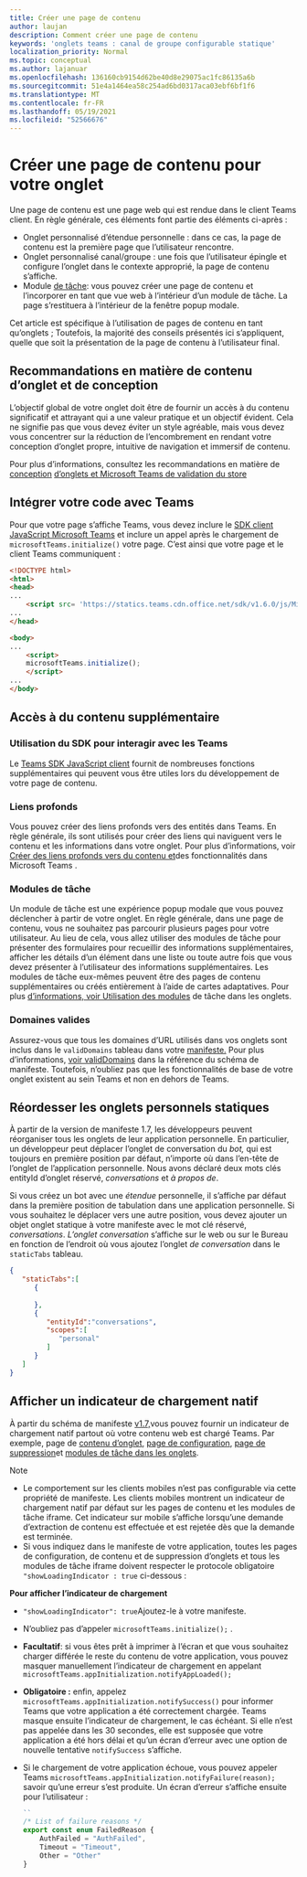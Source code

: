 ```yaml
---
title: Créer une page de contenu
author: laujan
description: Comment créer une page de contenu
keywords: 'onglets teams : canal de groupe configurable statique'
localization_priority: Normal
ms.topic: conceptual
ms.author: lajanuar
ms.openlocfilehash: 136160cb9154d62be40d8e29075ac1fc86135a6b
ms.sourcegitcommit: 51e4a1464ea58c254ad6bd0317aca03ebf6bf1f6
ms.translationtype: MT
ms.contentlocale: fr-FR
ms.lasthandoff: 05/19/2021
ms.locfileid: "52566676"
---
```

# <a name="create-a-content-page-for-your-tab"></a>Créer une page de contenu pour votre onglet

Une page de contenu est une page web qui est rendue dans le client Teams client. En règle générale, ces éléments font partie des éléments ci-après :

* Onglet personnalisé d’étendue personnelle : dans ce cas, la page de contenu est la première page que l’utilisateur rencontre.
* Onglet personnalisé canal/groupe : une fois que l’utilisateur épingle et configure l’onglet dans le contexte approprié, la page de contenu s’affiche.
* Module [de tâche](~/task-modules-and-cards/what-are-task-modules.md): vous pouvez créer une page de contenu et l’incorporer en tant que vue web à l’intérieur d’un module de tâche. La page s’restituera à l’intérieur de la fenêtre popup modale.

Cet article est spécifique à l’utilisation de pages de contenu en tant qu’onglets ; Toutefois, la majorité des conseils présentés ici s’appliquent, quelle que soit la présentation de la page de contenu à l’utilisateur final.

## <a name="tab-content-and-design-guidelines"></a>Recommandations en matière de contenu d’onglet et de conception

L’objectif global de votre onglet doit être de fournir un accès à du contenu significatif et attrayant qui a une valeur pratique et un objectif évident. Cela ne signifie pas que vous devez éviter un style agréable, mais vous devez vous concentrer sur la réduction de l’encombrement en rendant votre conception d’onglet propre, intuitive de navigation et immersif de contenu.

Pour plus d’informations, consultez les recommandations en matière de [conception](~/tabs/design/tabs.md) [d’onglets et Microsoft Teams de validation du store](~/concepts/deploy-and-publish/appsource/prepare/teams-store-validation-guidelines.md)

## <a name="integrate-your-code-with-teams"></a>Intégrer votre code avec Teams

Pour que votre page s’affiche Teams, vous devez inclure le [SDK client JavaScript Microsoft Teams](/javascript/api/overview/msteams-client?view=msteams-client-js-latest&preserve-view=true) et inclure un appel après le chargement de `microsoftTeams.initialize()` votre page. C’est ainsi que votre page et le client Teams communiquent :

```html
<!DOCTYPE html>
<html>
<head>
...
    <script src= 'https://statics.teams.cdn.office.net/sdk/v1.6.0/js/MicrosoftTeams.min.js'></script>
...
</head>

<body>
...
    <script>
    microsoftTeams.initialize();
    </script>
...
</body>
```

## <a name="accessing-additional-content"></a>Accès à du contenu supplémentaire

### <a name="using-the-sdk-to-interact-with-teams"></a>Utilisation du SDK pour interagir avec les Teams

Le [Teams SDK JavaScript client](~/tabs/how-to/using-teams-client-sdk.md) fournit de nombreuses fonctions supplémentaires qui peuvent vous être utiles lors du développement de votre page de contenu.

### <a name="deep-links"></a>Liens profonds

Vous pouvez créer des liens profonds vers des entités dans Teams. En règle générale, ils sont utilisés pour créer des liens qui naviguent vers le contenu et les informations dans votre onglet. Pour plus d’informations, voir [Créer des liens profonds vers du contenu et](~/concepts/build-and-test/deep-links.md)des fonctionnalités dans Microsoft Teams .

### <a name="task-modules"></a>Modules de tâche

Un module de tâche est une expérience popup modale que vous pouvez déclencher à partir de votre onglet. En règle générale, dans une page de contenu, vous ne souhaitez pas parcourir plusieurs pages pour votre utilisateur. Au lieu de cela, vous allez utiliser des modules de tâche pour présenter des formulaires pour recueillir des informations supplémentaires, afficher les détails d’un élément dans une liste ou toute autre fois que vous devez présenter à l’utilisateur des informations supplémentaires. Les modules de tâche eux-mêmes peuvent être des pages de contenu supplémentaires ou créés entièrement à l’aide de cartes adaptatives. Pour plus [d’informations, voir Utilisation des modules](~/task-modules-and-cards/task-modules/task-modules-tabs.md) de tâche dans les onglets.

### <a name="valid-domains"></a>Domaines valides

Assurez-vous que tous les domaines d’URL utilisés dans vos onglets sont inclus dans le `validDomains` tableau dans votre [manifeste.](~/concepts/build-and-test/apps-package.md) Pour plus d’informations, [voir validDomains](~/resources/schema/manifest-schema.md#validdomains) dans la référence du schéma de manifeste. Toutefois, n’oubliez pas que les fonctionnalités de base de votre onglet existent au sein Teams et non en dehors de Teams.

## <a name="reorder-static-personal-tabs"></a>Réordesser les onglets personnels statiques

À partir de la version de manifeste 1.7, les développeurs peuvent réorganiser tous les onglets de leur application personnelle. En particulier, un développeur peut déplacer l’onglet de conversation du *bot,* qui est toujours en première position par défaut, n’importe où dans l’en-tête de l’onglet de l’application personnelle. Nous avons déclaré deux mots clés entityId d’onglet réservé, *conversations* et *à propos de*.

Si vous créez un bot avec une *étendue* personnelle, il s’affiche par défaut dans la première position de tabulation dans une application personnelle. Si vous souhaitez le déplacer vers une autre position, vous devez ajouter un objet onglet statique à votre manifeste avec le mot clé réservé, *conversations*. *L’onglet conversation* s’affiche sur le web ou sur le Bureau en fonction de l’endroit où vous ajoutez l’onglet *de conversation* dans le `staticTabs` tableau. 

```json
{
   "staticTabs":[
      {
         
      },
      {
         "entityId":"conversations",
         "scopes":[
            "personal"
         ]
      }
   ]
}
```

## <a name="show-a-native-loading-indicator"></a>Afficher un indicateur de chargement natif

À partir du schéma de manifeste [v1.7,](../../../resources/schema/manifest-schema.md)vous pouvez fournir un indicateur de chargement natif partout où votre contenu web est chargé Teams. [](../../../resources/schema/manifest-schema.md#showloadingindicator) Par exemple, page de [contenu d’onglet,](#integrate-your-code-with-teams) [page de configuration,](configuration-page.md) [page de suppression](removal-page.md)et [modules de tâche dans les onglets](../../../task-modules-and-cards/task-modules/task-modules-tabs.md).

> [!NOTE]
> * Le comportement sur les clients mobiles n’est pas configurable via cette propriété de manifeste. Les clients mobiles montrent un indicateur de chargement natif par défaut sur les pages de contenu et les modules de tâche iframe. Cet indicateur sur mobile s’affiche lorsqu’une demande d’extraction de contenu est effectuée et est rejetée dès que la demande est terminée.
> * Si vous indiquez dans le manifeste de votre application, toutes les pages de configuration, de contenu et de suppression d’onglets et tous les modules de tâche iframe doivent respecter le protocole obligatoire  `"showLoadingIndicator : true`  ci-dessous :

**Pour afficher l’indicateur de chargement**

* `"showLoadingIndicator": true`Ajoutez-le à votre manifeste. 
* N’oubliez pas d’appeler `microsoftTeams.initialize();` .
* **Facultatif**: si vous êtes prêt à imprimer à l’écran et que vous souhaitez charger différée le reste du contenu de votre application, vous pouvez masquer manuellement l’indicateur de chargement en appelant `microsoftTeams.appInitialization.notifyAppLoaded();`
* **Obligatoire :** enfin, appelez `microsoftTeams.appInitialization.notifySuccess()` pour informer Teams que votre application a été correctement chargée. Teams masque ensuite l’indicateur de chargement, le cas échéant. Si elle n’est pas appelée dans les 30 secondes, elle est supposée que votre application a été hors délai et qu’un écran d’erreur avec une option de nouvelle tentative  `notifySuccess`  s’affiche.
* Si le chargement de votre application échoue, vous pouvez appeler Teams `microsoftTeams.appInitialization.notifyFailure(reason);` savoir qu’une erreur s’est produite. Un écran d’erreur s’affiche ensuite pour l’utilisateur :

    ```typescript
    ``
    /* List of failure reasons */
    export const enum FailedReason {
        AuthFailed = "AuthFailed",
        Timeout = "Timeout",
        Other = "Other"
    }
    ```
    >
